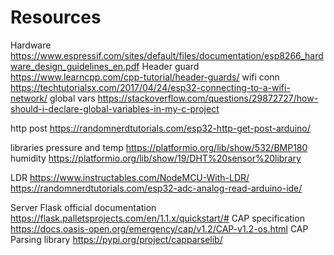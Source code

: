 # Resources
Hardware 
https://www.espressif.com/sites/default/files/documentation/esp8266_hardware_design_guidelines_en.pdf 
Header guard
https://www.learncpp.com/cpp-tutorial/header-guards/
wifi conn
https://techtutorialsx.com/2017/04/24/esp32-connecting-to-a-wifi-network/ 
global vars
https://stackoverflow.com/questions/29872727/how-should-i-declare-global-variables-in-my-c-project 

http post
https://randomnerdtutorials.com/esp32-http-get-post-arduino/ 

libraries
pressure and temp
https://platformio.org/lib/show/532/BMP180 
humidity 
https://platformio.org/lib/show/19/DHT%20sensor%20library 

LDR
https://www.instructables.com/NodeMCU-With-LDR/ 
https://randomnerdtutorials.com/esp32-adc-analog-read-arduino-ide/ 


Server
Flask official documentation https://flask.palletsprojects.com/en/1.1.x/quickstart/# 
CAP specification https://docs.oasis-open.org/emergency/cap/v1.2/CAP-v1.2-os.html 
CAP Parsing library https://pypi.org/project/capparselib/
